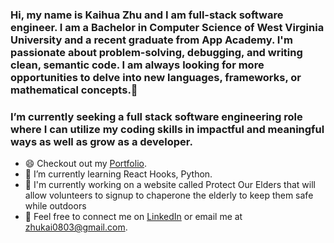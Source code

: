 ### Hi, my name is Kaihua Zhu and I am full-stack software engineer. I am a Bachelor in Computer Science of West Virginia University and a recent graduate from App Academy. I'm passionate about problem-solving, debugging, and writing clean, semantic code. I am always looking for more opportunities to delve into new languages, frameworks, or mathematical concepts.👋            

### I’m currently seeking a full stack software engineering role where I can utilize my coding skills in impactful and meaningful ways as well as grow as a developer.

* 😄 Checkout out my [Portfolio](https://kaizhu94.github.io/).
* 🌱 I’m currently learning React Hooks, Python.
* 🔭 I'm currently working on a website called Protect Our Elders that will allow volunteers to signup to chaperone the elderly to keep them safe while outdoors
* 💬 Feel free to connect me on [LinkedIn](https://www.linkedin.com/in/kaihua-zhu-177a041b1/) or email me at <a href="mailto:zhukai0803@gmail.com?">zhukai0803@gmail.com</a>.

<!--
**kaizhu94/kaizhu94** is a ✨ _special_ ✨ repository because its `README.md` (this file) appears on your GitHub profile.

Here are some ideas to get you started:

- 🔭 I’m currently working on ...
- 🌱 I’m currently learning ...
- 👯 I’m looking to collaborate on ...
- 🤔 I’m looking for help with ...
- 💬 Ask me about ...
- 📫 How to reach me: ...
- 😄 Pronouns: ...
- ⚡ Fun fact: ...
-->


